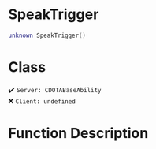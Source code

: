# SpeakTrigger
```lua
unknown SpeakTrigger()
```
# Class
✔️ `Server: CDOTABaseAbility`  
❌ `Client: undefined`  

# Function Description

